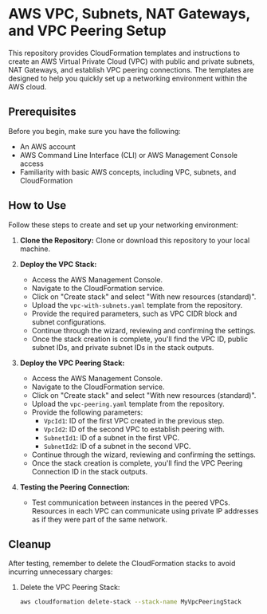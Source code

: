 # AWS VPC, Subnets, NAT Gateways, and VPC Peering Setup

This repository provides CloudFormation templates and instructions to create an AWS Virtual Private Cloud (VPC) with public and private subnets, NAT Gateways, and establish VPC peering connections. The templates are designed to help you quickly set up a networking environment within the AWS cloud.

## Prerequisites

Before you begin, make sure you have the following:

- An AWS account
- AWS Command Line Interface (CLI) or AWS Management Console access
- Familiarity with basic AWS concepts, including VPC, subnets, and CloudFormation

## How to Use

Follow these steps to create and set up your networking environment:

1. **Clone the Repository:**
   Clone or download this repository to your local machine.

2. **Deploy the VPC Stack:**
   - Access the AWS Management Console.
   - Navigate to the CloudFormation service.
   - Click on "Create stack" and select "With new resources (standard)".
   - Upload the `vpc-with-subnets.yaml` template from the repository.
   - Provide the required parameters, such as VPC CIDR block and subnet configurations.
   - Continue through the wizard, reviewing and confirming the settings.
   - Once the stack creation is complete, you'll find the VPC ID, public subnet IDs, and private subnet IDs in the stack outputs.

3. **Deploy the VPC Peering Stack:**
   - Access the AWS Management Console.
   - Navigate to the CloudFormation service.
   - Click on "Create stack" and select "With new resources (standard)".
   - Upload the `vpc-peering.yaml` template from the repository.
   - Provide the following parameters:
     - `VpcId1`: ID of the first VPC created in the previous step.
     - `VpcId2`: ID of the second VPC to establish peering with.
     - `SubnetId1`: ID of a subnet in the first VPC.
     - `SubnetId2`: ID of a subnet in the second VPC.
   - Continue through the wizard, reviewing and confirming the settings.
   - Once the stack creation is complete, you'll find the VPC Peering Connection ID in the stack outputs.

4. **Testing the Peering Connection:**
   - Test communication between instances in the peered VPCs. Resources in each VPC can communicate using private IP addresses as if they were part of the same network.

## Cleanup

After testing, remember to delete the CloudFormation stacks to avoid incurring unnecessary charges:

1. Delete the VPC Peering Stack:
   ```bash
   aws cloudformation delete-stack --stack-name MyVpcPeeringStack
